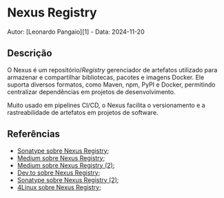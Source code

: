 # Nexus Registry

Autor: [Leonardo Pangaio][1] - Data: 2024-11-20

## Descrição

O Nexus é um repositório/*Registry* gerenciador de artefatos utilizado para armazenar e compartilhar bibliotecas, pacotes e imagens Docker. Ele suporta diversos formatos, como Maven, npm, PyPI e Docker, permitindo centralizar dependências em projetos de desenvolvimento.

Muito usado em pipelines CI/CD, o Nexus facilita o versionamento e a rastreabilidade de artefatos em projetos de software.

## Referências

- [Sonatype sobre Nexus Registry](https://www.sonatype.com/blog/sonatype-nexus-repository-as-a-container-registry);
- [Medium sobre Nexus Registry](https://medium.com/cloud-native-daily/docker-registry-harbor-or-nexus-4213348ef5c2);
- [Medium sobre Nexus Registry (2)](https://medium.com/@yasinkartal2009/using-nexus-repository-manager-as-docker-images-50038bf5b097);
- [Dev.to sobre Nexus Registry](https://dev.to/wnqueiroz/configurando-e-publicando-aplicacoes-nodejs-no-nexus-repository-manager-3-2m0l);
- [Sonatype sobre Nexus Registry (2)](https://help.sonatype.com/en/docker-registry.html);
- [4Linux sobre Nexus Registry](https://blog.4linux.com.br/gerenciando-repositorio-helm-com-neuxs/);